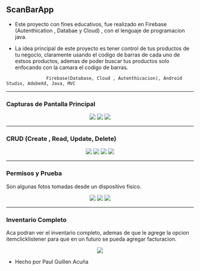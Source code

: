  ## ScanBarApp
* Este proyecto con fines educativos, fue realizado en Firebase (Autenthication , Databae y Cloud) , con el lenguaje de programacion java.

* La idea principal de este proyecto es tener control de tus productos de tu negocio, claramente usando el codigo de barras de cada uno de estsos productos,
ademas de poder buscar tus productos solo enfocando con la camara el codigo de barras.

````
               Firebase(Database, Cloud , Autenthicacion), Android Studio, AdobeXd, Java, MVC
````
---------------------------------------------------------------------------------------------------------------------

### Capturas de Pantalla Principal

<p align="center">
  <img src="https://i.postimg.cc/SQn63V6c/login.png)](https://postimg.cc/XX0ByfDv"/>
	<img src="https://i.postimg.cc/cLSfKSVc/registro.png)](https://postimg.cc/TptKSZ2y"/>
	<img src="https://i.postimg.cc/vBBB1qYh/dashboardvista.png" >
</p>

---------------------------------------------------------------------------------------------------------------------

### CRUD (Create , Read, Update, Delete)

<p align="center">
  <img src="https://i.postimg.cc/6pJyHfc6/agregar-producto.png"/>
	<img src="https://i.postimg.cc/qvsgW6Ds/borrar-producto.png"/>
	<img src="https://i.postimg.cc/fW1cNXCp/producto-buscado.png" >
	<img src="https://i.postimg.cc/2yLSG1BB/datos-producto.png" >
</p>

---------------------------------------------------------------------------------------------------------------------

### Permisos y Prueba

Son algunas fotos tomadas desde un dispositivo fisico.

<p align="center">
		<img src="https://i.postimg.cc/Yqg1q9y9/permisos.jpg" >
  <img src="https://i.postimg.cc/jjv2S0bC/codigo.jpg"/>
	<img src="https://i.postimg.cc/cHbJfR6S/codigo-barras.jpg"/>
</p>

---------------------------------------------------------------------------------------------------------------------

### Inventario Completo

Aca podran ver el inventario completo, ademas de que le agrege la opcion itemclicklistener para que en un futuro se pueda agregar facturacion.

<p align="center">
<img src="https://i.postimg.cc/Z0kKMJrs/inventario-completo.png" >
</p>

* Hecho por Paul Guillen Acuña
